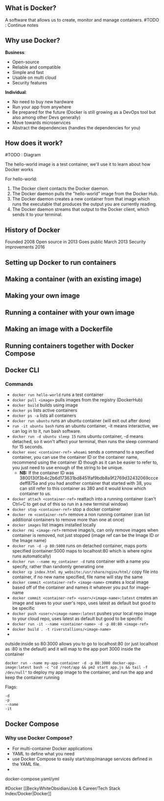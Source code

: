 ## What is Docker?

A software that allows us to create, monitor and manage containers. 
#TODO : Continue notes
## Why use Docker?
**Business**:
- Open-source
- Reliable and compatible
- Simple and fast
- Usable on multi cloud
- Security features

**Individual**:
- No need to buy new hardware
- Run your app from anywhere
- Be prepared for the future (Docker is still growing as a DevOps tool but also among other Devs generally)
- Move towards microservices
- Abstract the dependencies (handles the dependencies for you)

## How does it work?

#TODO : Diagram

The hello-world image is a test container, we'll use it to learn about how Docker works

For hello-world:
 1. The Docker client contacts the Docker daemon.
 2. The Docker daemon pulls the "hello-world" image from the Docker Hub.
 3. The Docker daemon creates a new container from that image which runs the executable that produces the output you are currently reading.
 4. The Docker daemon streams that output to the Docker client, which sends it to your terminal.

## History of Docker
Founded 2008
Open source in 2013
Goes public March 2013
Security improvements 2016


## Setting up Docker to run containers

## Making a container (with an existing image)

## Making your own image

## Running a container with your own image

## Making an image with a Dockerfile 

## Running containers together with Docker Compose



## Docker CLI
### Commands
- `docker run hello-world` runs a test container
- `docker pull <image>` pulls images from the registry (DockerHub)
- `docker build` builds using image
- `docker ps` lists active containers
- `docker ps -a` lists all containers
- `docker run ubuntu` runs an ubuntu container (will exit out after done)
- `run -it ubuntu bash` runs an ubuntu container, -it means interactive, we can log in to it, run bash software.
- `docker run -d ubuntu sleep 15` runs ubuntu container, -d means detached, so it won't affect your terminal, then runs the sleep command for 15 seconds. 
- `docker exec <container-ref> whoami` sends a command to a specified container, you can use the container ID or the container name, recommend using the container ID though as it can be easier to refer to, you just need to use enough of the string to be unique. 
	- **NB:** If the container ID was 3800130f3b4c2b6d173631bd8451faf9bdb8a9f2769d32432069cccedeff875a and you had another container that started with 38, you can still refer to this container as 380 and it would know which container to us.
- `docker attach <container-ref>` reattach into a running container (can't Ctrl+C to get out of this so run in a new terminal window)
- `docker stop <container-ref>` stop a docker container
- `docker rm <container-ref>` remove a non running container (can list additional containers to remove more than one at once)
- `docker images` list images installed locally
- `docker rmi <image-ref>` remove image/s, can only remove images when container is removed, not just stopped (image ref can be the Image ID or the Image name)
- `docker run -d -p 80:5000` runs on detached container, maps ports specified (container:5000 maps to localhost:80 which is where nginx runs automatically)
- `docker run --name my_container -d` runs container with a name you specify, rather than randomly generating one
- `docker cp index.html my_website:/usr/share/nginx/html/` copy file into container, if no new name specified, file name will stay the same
- `docker commit <container-ref> <image-name>` creates a local image based off of the container and names it whatever you put for image-name
- `docker commit <container-ref> <user>/<image-name>:latest` creates an image and saves to your user's repo, uses latest as default but good to be specific
- `docker push <user>/<image-name>:latest` pushes your local repo image to your cloud repo, uses latest as default but good to be specific
- `docker run -it --name <container-name> -d -p 80:80 <image-ref>`
- `docker build . -t riverstallions/<image-name>`
- 

outside:inside 
so 80:3000 allows you to go to localhost:80 (or just localhost as :80 is the default) and it will map to the app port 3000 inside the container

`docker run --name my-app-container -d -p 80:3000 docker-app-image:latest bash -c "cd /root/app && pm2 start app.js && tail -f /dev/null"` to deploy my app image to the container, and run the app and keep the container running


Flags:
```docker
-d
-p
--name
-it 
```


## Docker Compose
### Why use Docker Compose?
- For multi-container Docker applications
- YAML to define what you need
- use Docker Compose to easily start/stop/manage services defined in the YAML file.
- 

docker-compose.yaml/yml

#Docker [[BeckyWhiteObsidian/Job & Career/Tech Stack Index/Docker|Docker]]